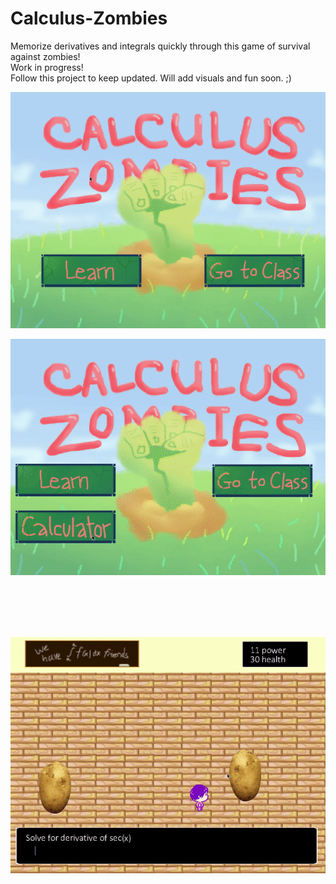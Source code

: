 # Calculus-Zombies
Memorize derivatives and integrals quickly through this game of survival against zombies!
<br> Work in progress!
<br> Follow this project to keep updated. Will add visuals and fun soon. ;)


![Progress 5-8-19 Title Screen](https://github.com/QueenChristina/Calculus-Zombies/blob/master/5-8-19/5-8-19%20Title.gif)

![Progress 5-8-19 Calculator](https://github.com/QueenChristina/Calculus-Zombies/blob/master/5-8-19/5-9-19.gif)

<br><br><br><br>

![Progress 5-8-19 Losing](https://github.com/QueenChristina/Calculus-Zombies/blob/master/5-8-19/5-8-10%20Fail.gif)
